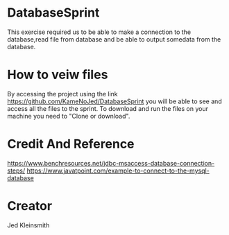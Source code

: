 # DatabaseSprint
This exercise required us to be able to make a connection to the database,read file from database and be able to output somedata from the database.

# How to veiw files
By accessing the project using the link https://github.com/KameNoJed/DatabaseSprint you will be able to see and access all the files to the sprint. To download and run the files on your machine you need to "Clone or download".

# Credit And Reference
https://www.benchresources.net/jdbc-msaccess-database-connection-steps/
https://www.javatpoint.com/example-to-connect-to-the-mysql-database

# Creator
Jed Kleinsmith 
